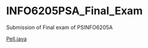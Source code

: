 # INFO6205PSA_Final_Exam
Submission of Final exam of PSINFO6205A

[Pell.java](https://github.com/HarshalJaiswalNEU/INFO6205PSA_Final_Exam/blob/main/Final_Exam/src/Pell.java)
